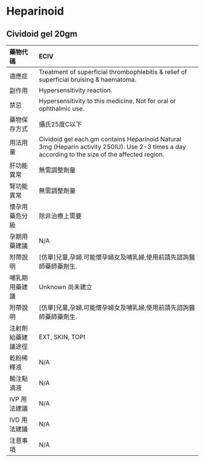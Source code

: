# Heparinoid

## Cividoid gel  20gm

| 藥物代碼           | ECIV                                                                                                                                             |
|:-------------------|:-------------------------------------------------------------------------------------------------------------------------------------------------|
| 適應症             | Treatment of superficial thrombophlebitis & relief of superficial bruising & haematoma.                                                          |
| 副作用             | Hypersensitivity reaction.                                                                                                                       |
| 禁忌               | Hypersensitivity to this medicine. Not for oral or ophthalmic use.                                                                               |
| 藥物保存方式       | 攝氏25度C以下                                                                                                                                    |
| 用法用量           | Cividoid gel each gm contains Heparinoid Natural 3mg (Heparin activity 250IU). Use 2-3 times a day according to the size of the affected region. |
| 肝功能異常         | 無需調整劑量                                                                                                                                     |
| 腎功能異常         | 無需調整劑量                                                                                                                                     |
| 懷孕用藥危分級     | 除非治療上需要                                                                                                                                   |
| 孕期用藥建議       | N/A                                                                                                                                              |
| 附帶說明           | [仿單]兒童,孕婦,可能懷孕婦女及哺乳婦,使用前請先諮詢醫師藥師藥劑生.                                                                               |
| 哺乳期用藥建議     | Unknown 尚未建立                                                                                                                                 |
| 附帶說明           | [仿單]兒童,孕婦,可能懷孕婦女及哺乳婦,使用前請先諮詢醫師藥師藥劑生.                                                                               |
| 注射劑給藥建議途徑 | EXT, SKIN, TOPI                                                                                                                                  |
| 乾粉稀釋液         | N/A                                                                                                                                              |
| 輸注點滴液         | N/A                                                                                                                                              |
| IVP 用法建議       | N/A                                                                                                                                              |
| IVD 用法建議       | N/A                                                                                                                                              |
| 注意事項           | N/A                                                                                                                                              |

